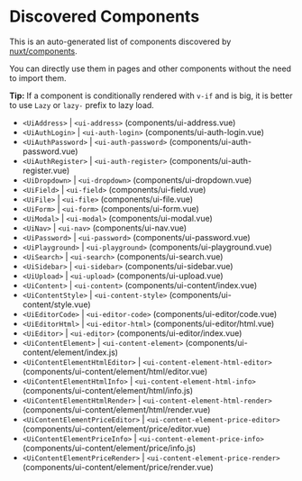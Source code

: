 # Discovered Components

This is an auto-generated list of components discovered by [nuxt/components](https://github.com/nuxt/components).

You can directly use them in pages and other components without the need to import them.

**Tip:** If a component is conditionally rendered with `v-if` and is big, it is better to use `Lazy` or `lazy-` prefix to lazy load.

- `<UiAddress>` | `<ui-address>` (components/ui-address.vue)
- `<UiAuthLogin>` | `<ui-auth-login>` (components/ui-auth-login.vue)
- `<UiAuthPassword>` | `<ui-auth-password>` (components/ui-auth-password.vue)
- `<UiAuthRegister>` | `<ui-auth-register>` (components/ui-auth-register.vue)
- `<UiDropdown>` | `<ui-dropdown>` (components/ui-dropdown.vue)
- `<UiField>` | `<ui-field>` (components/ui-field.vue)
- `<UiFile>` | `<ui-file>` (components/ui-file.vue)
- `<UiForm>` | `<ui-form>` (components/ui-form.vue)
- `<UiModal>` | `<ui-modal>` (components/ui-modal.vue)
- `<UiNav>` | `<ui-nav>` (components/ui-nav.vue)
- `<UiPassword>` | `<ui-password>` (components/ui-password.vue)
- `<UiPlayground>` | `<ui-playground>` (components/ui-playground.vue)
- `<UiSearch>` | `<ui-search>` (components/ui-search.vue)
- `<UiSidebar>` | `<ui-sidebar>` (components/ui-sidebar.vue)
- `<UiUpload>` | `<ui-upload>` (components/ui-upload.vue)
- `<UiContent>` | `<ui-content>` (components/ui-content/index.vue)
- `<UiContentStyle>` | `<ui-content-style>` (components/ui-content/style.vue)
- `<UiEditorCode>` | `<ui-editor-code>` (components/ui-editor/code.vue)
- `<UiEditorHtml>` | `<ui-editor-html>` (components/ui-editor/html.vue)
- `<UiEditor>` | `<ui-editor>` (components/ui-editor/index.vue)
- `<UiContentElement>` | `<ui-content-element>` (components/ui-content/element/index.js)
- `<UiContentElementHtmlEditor>` | `<ui-content-element-html-editor>` (components/ui-content/element/html/editor.vue)
- `<UiContentElementHtmlInfo>` | `<ui-content-element-html-info>` (components/ui-content/element/html/info.js)
- `<UiContentElementHtmlRender>` | `<ui-content-element-html-render>` (components/ui-content/element/html/render.vue)
- `<UiContentElementPriceEditor>` | `<ui-content-element-price-editor>` (components/ui-content/element/price/editor.vue)
- `<UiContentElementPriceInfo>` | `<ui-content-element-price-info>` (components/ui-content/element/price/info.js)
- `<UiContentElementPriceRender>` | `<ui-content-element-price-render>` (components/ui-content/element/price/render.vue)
